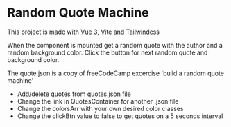 # Random Quote Machine

This project is made with [Vue 3](https://vuejs.org/), [Vite](https://vitejs.dev/) and [Tailwindcss](https://tailwindcss.com/)

When the component is mounted get a random quote with the author and a random background color. Click the button for next random quote and background color.

The quote.json is a copy of freeCodeCamp excercise 'build a random quote machine'

- Add/delete quotes from quotes.json file
- Change the link in QuotesContainer for another .json file
- Change the colorsArr with your own desired color classes
- Change the clickBtn value to false to get quotes on a 5 seconds interval 
